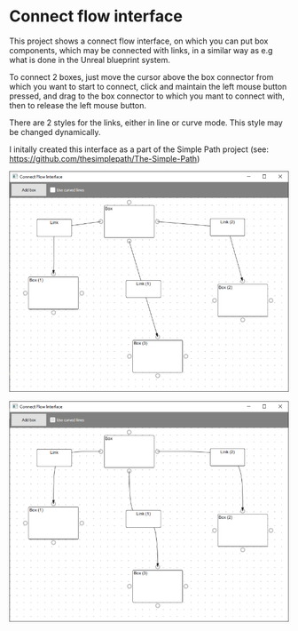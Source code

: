 # Connect flow interface
This project shows a connect flow interface, on which you can put box components, which may be connected with links, in a similar way as e.g what is done in the Unreal blueprint system.

To connect 2 boxes, just move the cursor above the box connector from which you want to start to connect, click and maintain the left mouse button pressed, and drag to the box connector to which you mant to connect with, then to release the left mouse button.

There are 2 styles for the links, either in line or curve mode. This style may be changed dynamically.

I initally created this interface as a part of the Simple Path project (see: https://github.com/thesimplepath/The-Simple-Path)

![Main interface in line mode](Screenshots/main_lines.png)

![Main interface in curve mode](Screenshots/main_curves.png)
